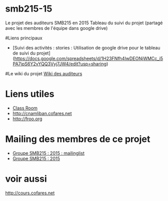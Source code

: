 # smb215-15
Le projet des auditeurs SMB215 en 2015
Tableau du suivi du projet (partagé avec les membres de l'équipe dans google drive)

#Liens principaux
* [Suivi des activités : stories : Utilisation de google drive pour le tableau de suivi du projet]
(https://docs.google.com/spreadsheets/d/1H23FNfh4lwDEONjWMCc_i5PA7jpS6Y2vYQQ3Vyj7JW4/edit?usp=sharing)

#Le wiki du projet
[Wiki des auditeurs](http://wiki.cofares.net/cycle-c-informatique/projets-smb215-2013)

# Liens utiles
* [Class Room](https://classroom.google.com/u/2/r/MTQ3NTA3NDg3)
* http://cnamliban.cofares.net
* http://froo.org

# Mailing des membres de ce projet
* [Groupe SMB215 : 2015 : mailinglist](mailto://smb215-15@googlegroups.com)
* [Groupe SMB215 : 2015](https://groups.google.com/d/forum/smb215-15)

# voir aussi
  http://cours.cofares.net


